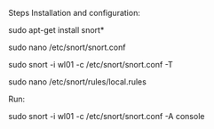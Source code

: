 Steps Installation and configuration:

sudo apt-get install snort*

sudo nano /etc/snort/snort.conf

sudo snort -i wl01 -c /etc/snort/snort.conf  -T

sudo nano /etc/snort/rules/local.rules

Run:

sudo snort -i wl01 -c /etc/snort/snort.conf  -A console
